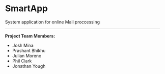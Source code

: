 # SmartApp
System application for online Mail proccessing
<hr>
<b>Project Team Members:</b>
<ul>
<li>Josh Mina</li>
<li>Prashant Bhikhu</li>
<li>Julian Moreno</li>
<li>Phil Clark</li>
<li>Jonathan Yough</li>

</ul>
